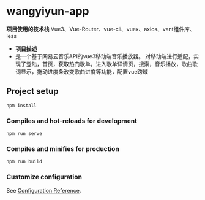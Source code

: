# wangyiyun-app
**项目使用的技术栈**
  Vue3、Vue-Router、vue-cli、vuex、axios、vant组件库、less

- **项目描述**
- 是一个基于网易云音乐API的vue3移动端音乐播放器。 对移动端进行适配，实现了登陆，首页，获取热门歌单，进入歌单详情页，搜索，音乐播放，歌曲歌词显示，拖动进度条改变歌曲进度等功能，配置vue跨域
## Project setup
```
npm install
```

### Compiles and hot-reloads for development
```
npm run serve
```

### Compiles and minifies for production
```
npm run build
```

### Customize configuration
See [Configuration Reference](https://cli.vuejs.org/config/).

